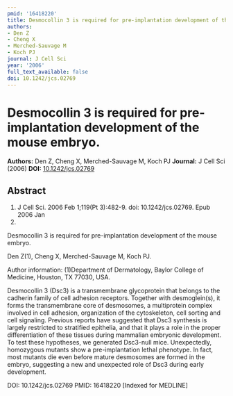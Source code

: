 ```yaml
---
pmid: '16418220'
title: Desmocollin 3 is required for pre-implantation development of the mouse embryo.
authors:
- Den Z
- Cheng X
- Merched-Sauvage M
- Koch PJ
journal: J Cell Sci
year: '2006'
full_text_available: false
doi: 10.1242/jcs.02769
---
```


# Desmocollin 3 is required for pre-implantation development of the mouse embryo.
**Authors:** Den Z, Cheng X, Merched-Sauvage M, Koch PJ
**Journal:** J Cell Sci (2006)
**DOI:** [10.1242/jcs.02769](https://doi.org/10.1242/jcs.02769)

## Abstract

1. J Cell Sci. 2006 Feb 1;119(Pt 3):482-9. doi: 10.1242/jcs.02769. Epub 2006 Jan 
17.

Desmocollin 3 is required for pre-implantation development of the mouse embryo.

Den Z(1), Cheng X, Merched-Sauvage M, Koch PJ.

Author information:
(1)Department of Dermatology, Baylor College of Medicine, Houston, TX 77030, 
USA.

Desmocollin 3 (Dsc3) is a transmembrane glycoprotein that belongs to the 
cadherin family of cell adhesion receptors. Together with desmoglein(s), it 
forms the transmembrane core of desmosomes, a multiprotein complex involved in 
cell adhesion, organization of the cytoskeleton, cell sorting and cell 
signaling. Previous reports have suggested that Dsc3 synthesis is largely 
restricted to stratified epithelia, and that it plays a role in the proper 
differentiation of these tissues during mammalian embryonic development. To test 
these hypotheses, we generated Dsc3-null mice. Unexpectedly, homozygous mutants 
show a pre-implantation lethal phenotype. In fact, most mutants die even before 
mature desmosomes are formed in the embryo, suggesting a new and unexpected role 
of Dsc3 during early development.

DOI: 10.1242/jcs.02769
PMID: 16418220 [Indexed for MEDLINE]

